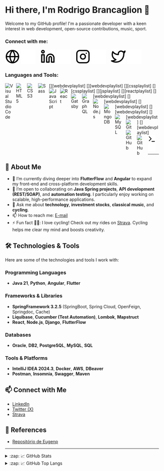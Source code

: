 <!--
**rodrigobrancaglion/rodrigobrancaglion** is a ✨ special ✨ repository because its `README.md` (this file) appears on your GitHub profile.
-->
# Hi there, I'm Rodrigo Brancaglion 👋

Welcome to my GitHub profile! I'm a passionate developer with a keen interest in web development, open-source contributions, music, sport.

### Connect with me:

[![website](./img/globe-light.svg)](mailto:rodrigo.brancaglion@gmail.com)
[![website](./img/globe-dark.svg)](mailto:rodrigo.brancaglion@gmail.com)
&nbsp;&nbsp;
[![website](./img/linkedin-light.svg)](https://www.linkedin.com/in/rodrigobrancaglion/#gh-light-mode-only)
[![website](./img/linkedin-dark.svg)](https://www.linkedin.com/in/rodrigobrancaglion/#gh-dark-mode-only)
&nbsp;&nbsp;
[![website](./img/instagram-light.svg)](https://instagram.com/codeSTACKr#gh-light-mode-only)
[![website](./img/instagram-dark.svg)](https://instagram.com/codeSTACKr#gh-dark-mode-only)
&nbsp;&nbsp;
[![website](./img/twitter-light.svg)](https://x.com/r_brancaglion#gh-light-mode-only)
[![website](./img/twitter-dark.svg)](https://x.com/r_brancaglion#gh-dark-mode-only)
<!--
&nbsp;&nbsp;
[![website](./img/youtube-light.svg)](https://youtube.com/codestackr#gh-light-mode-only)
[![website](./img/youtube-dark.svg)](https://youtube.com/codestackr#gh-dark-mode-only)
-->

### Languages and Tools:

[<img align="left" alt="Visual Studio Code" width="26px" src="https://cdn.jsdelivr.net/gh/devicons/devicon/icons/vscode/vscode-original.svg" style="padding-right:10px;" />][webdevplaylist]
[<img align="left" alt="HTML5" width="26px" src="https://cdn.jsdelivr.net/gh/devicons/devicon/icons/html5/html5-original.svg" style="padding-right:10px;" />][webdevplaylist]
[<img align="left" alt="CSS3" width="26px" src="https://cdn.jsdelivr.net/gh/devicons/devicon/icons/css3/css3-original.svg" style="padding-right:10px;" />][cssplaylist]
[<img align="left" alt="Sass" width="26px" src="https://cdn.jsdelivr.net/gh/devicons/devicon/icons/sass/sass-original.svg" style="padding-right:10px;" />][cssplaylist]
[<img align="left" alt="JavaScript" width="26px" src="https://cdn.jsdelivr.net/gh/devicons/devicon/icons/javascript/javascript-original.svg" style="padding-right:10px;" />][jsplaylist]
[<img align="left" alt="React" width="26px" src="https://cdn.jsdelivr.net/gh/devicons/devicon/icons/react/react-original.svg" style="padding-right:10px;" />][reactplaylist]
[<img align="left" alt="Gatsby" width="26px" src="https://cdn.jsdelivr.net/gh/devicons/devicon/icons/gatsby/gatsby-original.svg" style="padding-right:10px;" />][webdevplaylist]
[<img align="left" alt="GraphQL" width="26px" src="https://cdn.jsdelivr.net/gh/devicons/devicon/icons/graphql/graphql-plain.svg" style="padding-right:10px;" />][webdevplaylist]
[<img align="left" alt="Node.js" width="26px" src="https://cdn.jsdelivr.net/gh/devicons/devicon/icons/nodejs/nodejs-original.svg" style="padding-right:10px;" />][webdevplaylist]
[<img align="left" alt="MongoDB" width="26px" src="https://cdn.jsdelivr.net/gh/devicons/devicon/icons/mongodb/mongodb-original.svg" style="padding-right:10px;" />][webdevplaylist]
[<img align="left" alt="MySQL" width="26px" src="https://cdn.jsdelivr.net/gh/devicons/devicon/icons/mysql/mysql-original.svg" style="padding-right:10px;" />][webdevplaylist]
[<img align="left" alt="Git" width="26px" src="https://cdn.jsdelivr.net/gh/devicons/devicon/icons/git/git-original.svg" style="padding-right:10px;" />][webdevplaylist]
[<img align="left" alt="GitHub" width="26px" src="https://user-images.githubusercontent.com/3369400/139447912-e0f43f33-6d9f-45f8-be46-2df5bbc91289.png" style="padding-right:10px;" />](https://www.youtube.com/playlist?list=PLkwxH9e_vrAJ0WbEsFA9W3I1W-g_BTsbt#gh-dark-mode-only)
[<img align="left" alt="GitHub" width="26px" src="https://user-images.githubusercontent.com/3369400/139448065-39a229ba-4b06-434b-bc67-616e2ed80c8f.png" style="padding-right:10px;" />](https://www.youtube.com/playlist?list=PLkwxH9e_vrAJ0WbEsFA9W3I1W-g_BTsbt#gh-light-mode-only)
[<img align="left" alt="Terminal" width="26px" src="./img/terminal-light.svg" />](https://www.youtube.com/playlist?list=PLkwxH9e_vrAJ0WbEsFA9W3I1W-g_BTsbt#gh-light-mode-only)
[<img align="left" alt="Terminal" width="26px" src="./img/terminal-dark.svg" />](https://www.youtube.com/playlist?list=PLkwxH9e_vrAJ0WbEsFA9W3I1W-g_BTsbt#gh-dark-mode-only)

<br />
<br />

---

## 🚀 About Me

- 🌱 I’m currently diving deeper into **FlutterFlow** and **Angular** to expand my front-end and cross-platform development skills.
- 👯 I’m open to collaborating on **Java Spring projects**, **API development (REST/SOAP)**, and **automation testing**. I particularly enjoy working on scalable, high-performance applications.
- 💬 Ask me about **technology**, **investment stocks**, **classical music**, and **cycling**.
- 📫 How to reach me: [E-mail](mailto:rodrigo.brancaglion@gmail.com)
- ⚡ Fun fact 🚴🏻: I love cycling! Check out my rides on [Strava](https://www.strava.com/athletes/rodrigobrancaglion). Cycling helps me clear my mind and boosts creativity.


## 🛠️ Technologies & Tools

Here are some of the technologies and tools I work with:

### Programming Languages
- **Java 21**, **Python**, **Angular**, **Flutter**

### Frameworks & Libraries
- **SpringFramework 3.2.5** (SpringBoot, Spring Cloud, OpenFeign, Springdoc, Cache)
- **Liquibase**, **Cucumber (Test Automation)**, **Lombok**, **Mapstruct**
- **React**, **Node.js**, **Django**, **FlutterFlow**

### Databases
- **Oracle**, **DB2**, **PostgreSQL**, **MySQL**, **SQL**

### Tools & Platforms
- **IntelliJ IDEA 2024.3**, **Docker**, **AWS**, **DBeaver**
- **Postman**, **Insomnia**, **Swagger**, **Maven**

## 📫 Connect with Me

- [LinkedIn](https://www.linkedin.com/in/rodrigobrancaglion/)
- [Twitter (X)](https://x.com/r_brancaglion)
- [Strava](https://www.strava.com/athletes/rodrigobrancaglion)
<!-- - Personal Website: [Your Website URL]-->

## 🔗 References

- [Repositório de Eugenp](https://github.com/eugenp/nomedorepositorio)
---

<details>
    <summary>:zap: 📈 GitHub Stats</summary>
    <img alt="Rodrigo Brancaglion" src="https://github-readme-stats-rodrigo-brancaglions-projects.vercel.app/api?username=rodrigobrancaglion&show_icons=true&theme=radical">
</details>

<details>
    <summary>:zap: 📈 GitHub Top Langs</summary>
    <img alt="Rodrigo Brancaglion" src="https://github-readme-stats-rodrigo-brancaglions-projects.vercel.app/api/top-langs/?username=rodrigobrancaglion&theme=radical&layout=donut">
</details>
